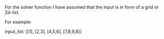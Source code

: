 For the solver function I have assumed that the input is in form of a grid or 2d-list.

For example:

input_list: [[1],
             [2,3],
             [4,5,6],
             [7,8,9,8]]

